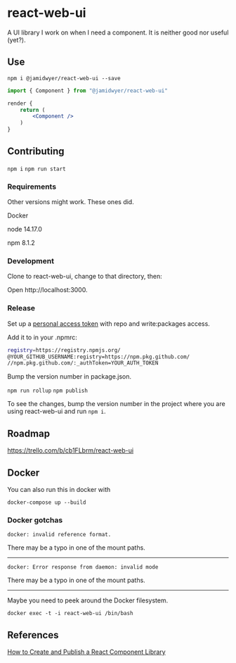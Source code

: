 # react-web-ui

A UI library I work on when I need a component. It is neither good nor useful (yet?).

## Use

`npm i @jamidwyer/react-web-ui --save`

```jsx
import { Component } from "@jamidwyer/react-web-ui"

render {
    return (
        <Component />
    )
}
```

## Contributing

`npm i`
`npm run start`

### Requirements

Other versions might work. These ones did.

Docker

node 14.17.0

npm 8.1.2

### Development

Clone to react-web-ui, change to that directory, then:

Open http://localhost:3000.

### Release

Set up a [personal access token](https://github.com/settings/tokens) with repo and write:packages access.

Add it to in your .npmrc:

```sh
registry=https://registry.npmjs.org/
@YOUR_GITHUB_USERNAME:registry=https://npm.pkg.github.com/
//npm.pkg.github.com/:_authToken=YOUR_AUTH_TOKEN
```

Bump the version number in package.json.

`npm run rollup`
`npm publish`

To see the changes, bump the version number in the project where you are using react-web-ui and run `npm i`.

## Roadmap

https://trello.com/b/cb1FLbrm/react-web-ui

## Docker

You can also run this in docker with

`docker-compose up --build`

### Docker gotchas

`docker: invalid reference format.`

There may be a typo in one of the mount paths.

---

`docker: Error response from daemon: invalid mode`

There may be a typo in one of the mount paths.

---

Maybe you need to peek around the Docker filesystem.

`docker exec -t -i react-web-ui /bin/bash`

## References

[How to Create and Publish a React Component Library](https://dev.to/alexeagleson/how-to-create-and-publish-a-react-component-library-2oe)
